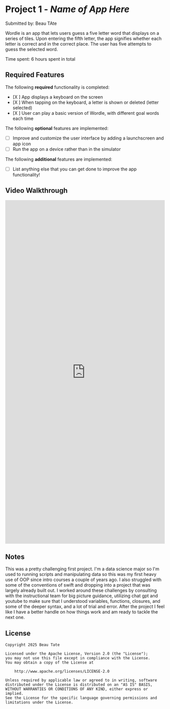 # Project 1 - *Name of App Here*

Submitted by: Beau TAte

Wordle is an app that lets users guess a five letter word that displays on a series of tiles. Upon entering the fifth letter, the app signifies whether each letter is correct and in the correct place. The user has five attempts to guess the selected word.

Time spent: 6 hours spent in total

## Required Features

The following **required** functionality is completed:

- [X ] App displays a keyboard on the screen
- [X ] When tapping on the keyboard, a letter is shown or deleted (letter selected)
- [X ] User can play a basic version of Wordle, with different goal words each time

The following **optional** features are implemented:

- [ ] Improve and customize the user interface by adding a launchscreen and app icon
- [ ] Run the app on a device rather than in the simulator

The following **additional** features are implemented:

- [ ] List anything else that you can get done to improve the app functionality!

## Video Walkthrough

<div style="position: relative; padding-bottom: 215.6156156156156%; height: 0;"><iframe src="https://www.loom.com/embed/bdbfbbfe6d674753a22ac308b9e6effb?sid=b345a0e4-df74-4d17-b2e0-1063699b0974" frameborder="0" webkitallowfullscreen mozallowfullscreen allowfullscreen style="position: absolute; top: 0; left: 0; width: 100%; height: 100%;"></iframe></div>



## Notes

This was a pretty challenging first project. I'm a data science major so I'm used to running scripts and manipulating data so this was my first heavy use of OOP since intro courses a couple of years ago. I also struggled with some of the conventions of swift and dropping into a project that was largely already built out. I worked around these challenges by consulting with the instructional team for big picture guidance, utilizing chat gpt and youtube to make sure that I understood variables, functions, closures, and some of the deeper syntax, and a lot of trial and error. After the project I feel like I have a better handle on how things work and am ready to tackle the next one.

## License

    Copyright 2025 Beau Tate

    Licensed under the Apache License, Version 2.0 (the "License");
    you may not use this file except in compliance with the License.
    You may obtain a copy of the License at

        http://www.apache.org/licenses/LICENSE-2.0

    Unless required by applicable law or agreed to in writing, software
    distributed under the License is distributed on an "AS IS" BASIS,
    WITHOUT WARRANTIES OR CONDITIONS OF ANY KIND, either express or implied.
    See the License for the specific language governing permissions and
    limitations under the License.
